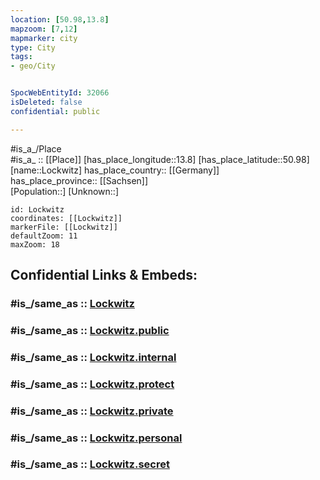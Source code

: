 ```yaml
---
location: [50.98,13.8] 
mapzoom: [7,12] 
mapmarker: city 
type: City
tags:
- geo/City


SpocWebEntityId: 32066
isDeleted: false
confidential: public

---
```

#is_a_/Place  
#is_a_ :: [[Place]] 
[has_place_longitude::13.8] 
[has_place_latitude::50.98] 
[name::Lockwitz] 
has_place_country:: [[Germany]]  
has_place_province:: [[Sachsen]]  
[Population::] 
[Unknown::] 


```leaflet
id: Lockwitz
coordinates: [[Lockwitz]] 
markerFile: [[Lockwitz]] 
defaultZoom: 11 
maxZoom: 18
```


## Confidential Links & Embeds: 

### #is_/same_as :: [Lockwitz](/_Standards/Earth/Continent/Europe/Europe~Central/Germany/Germany~East/Sachsen/counties~Sachsen/Dresden/City/Lockwitz.md) 

### #is_/same_as :: [Lockwitz.public](/_public/Earth/Continent/Europe/Europe~Central/Germany/Germany~East/Sachsen/counties~Sachsen/Dresden/City/Lockwitz.public.md) 

### #is_/same_as :: [Lockwitz.internal](/_internal/Earth/Continent/Europe/Europe~Central/Germany/Germany~East/Sachsen/counties~Sachsen/Dresden/City/Lockwitz.internal.md) 

### #is_/same_as :: [Lockwitz.protect](/_protect/Earth/Continent/Europe/Europe~Central/Germany/Germany~East/Sachsen/counties~Sachsen/Dresden/City/Lockwitz.protect.md) 

### #is_/same_as :: [Lockwitz.private](/_private/Earth/Continent/Europe/Europe~Central/Germany/Germany~East/Sachsen/counties~Sachsen/Dresden/City/Lockwitz.private.md) 

### #is_/same_as :: [Lockwitz.personal](/_personal/Earth/Continent/Europe/Europe~Central/Germany/Germany~East/Sachsen/counties~Sachsen/Dresden/City/Lockwitz.personal.md) 

### #is_/same_as :: [Lockwitz.secret](/_secret/Earth/Continent/Europe/Europe~Central/Germany/Germany~East/Sachsen/counties~Sachsen/Dresden/City/Lockwitz.secret.md)

